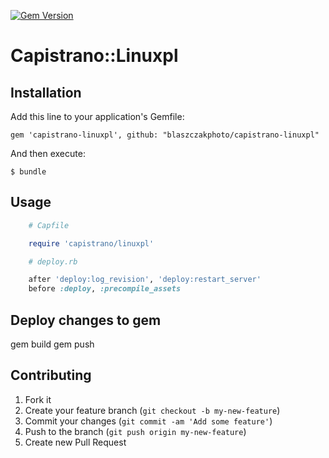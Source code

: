 [![Gem Version](https://badge.fury.io/rb/capistrano3-puma.svg)](http://badge.fury.io/rb/capistrano3-puma)
# Capistrano::Linuxpl

## Installation

Add this line to your application's Gemfile:

    gem 'capistrano-linuxpl', github: "blaszczakphoto/capistrano-linuxpl"

And then execute:

    $ bundle

## Usage
```ruby
    # Capfile

    require 'capistrano/linuxpl'
```

```ruby
    # deploy.rb

    after 'deploy:log_revision', 'deploy:restart_server'
    before :deploy, :precompile_assets
```

## Deploy changes to gem
gem build
gem push

## Contributing

1. Fork it
2. Create your feature branch (`git checkout -b my-new-feature`)
3. Commit your changes (`git commit -am 'Add some feature'`)
4. Push to the branch (`git push origin my-new-feature`)
5. Create new Pull Request
